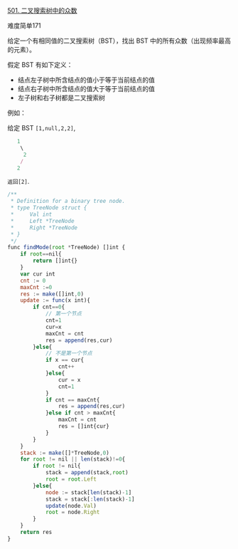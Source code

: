 [501. 二叉搜索树中的众数](https://leetcode-cn.com/problems/find-mode-in-binary-search-tree/)

难度简单171

给定一个有相同值的二叉搜索树（BST），找出 BST 中的所有众数（出现频率最高的元素）。

假定 BST 有如下定义：

*   结点左子树中所含结点的值小于等于当前结点的值
*   结点右子树中所含结点的值大于等于当前结点的值
*   左子树和右子树都是二叉搜索树

例如：

给定 BST `[1,null,2,2]`,

```javascript
   1
    \
     2
    /
   2
```

`返回[2]`.

```javascript
/**
 * Definition for a binary tree node.
 * type TreeNode struct {
 *     Val int
 *     Left *TreeNode
 *     Right *TreeNode
 * }
 */
func findMode(root *TreeNode) []int {
    if root==nil{
        return []int{}
    }
    var cur int
    cnt := 0
    maxCnt :=0
    res := make([]int,0)
    update := func(x int){
        if cnt==0{
            // 第一个节点
            cnt=1
            cur=x
            maxCnt = cnt
            res = append(res,cur)
        }else{
            // 不是第一个节点
            if x == cur{
                cnt++
            }else{
                cur = x
                cnt=1
            }
            if cnt == maxCnt{
                res = append(res,cur)
            }else if cnt > maxCnt{
                maxCnt = cnt
                res = []int{cur}
            }
        }
    }
    stack := make([]*TreeNode,0)
    for root != nil || len(stack)!=0{
        if root != nil{
            stack = append(stack,root)
            root = root.Left
        }else{
            node := stack[len(stack)-1]
            stack = stack[:len(stack)-1]
            update(node.Val)
            root = node.Right
        }
    }
    return res
}
```